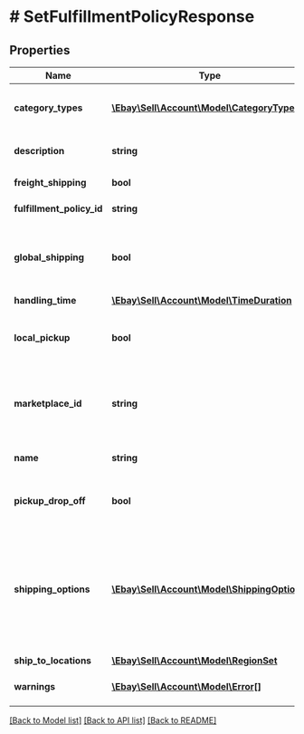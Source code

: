 # # SetFulfillmentPolicyResponse

## Properties

Name | Type | Description | Notes
------------ | ------------- | ------------- | -------------
**category_types** | [**\Ebay\Sell\Account\Model\CategoryType[]**](CategoryType.md) | The CategoryTypeEnum value to which this policy applies. This container is used to discern accounts that sell motor vehicles from those that do not. Restriction: Currently, each policy can be set to only one categoryTypes value at a time. | [optional]
**description** | **string** | An optional seller-defined description of the fulfillment policy for internal use (this value is not displayed to end users). Max length: 250 | [optional]
**freight_shipping** | **bool** | If set to true, the seller offers freight shipping. Freight shipping can be used for large items over 150 lbs. | [optional]
**fulfillment_policy_id** | **string** | A unique eBay-assigned ID for a fulfillment policy. This ID is generated when the policy is created. | [optional]
**global_shipping** | **bool** | If set to true, the seller has opted-in to the Global Shipping Program and eBay automatically sets the international shipping service options to International Priority Shipping. If the value of globalShipping is false, the seller is responsible for specifying one or more international shipping service options if they want to ship internationally. | [optional]
**handling_time** | [**\Ebay\Sell\Account\Model\TimeDuration**](TimeDuration.md) |  | [optional]
**local_pickup** | **bool** | If set to true, no shipping is offered by this policy and the seller offers only local pickup of the item (normally from a non-business location). This option is most often used for customer-to-customer sales and if set, costType should be set to NOT_SPECIFIED. | [optional]
**marketplace_id** | **string** | The ID of the eBay marketplace to which this fulfillment policy applies. If this value is not specified, value defaults to the seller&#39;s eBay registration site. For implementation help, refer to &lt;a href&#x3D;&#39;https://developer.ebay.com/api-docs/sell/account/types/ba:MarketplaceIdEnum&#39;&gt;eBay API documentation&lt;/a&gt; | [optional]
**name** | **string** | A user-defined name for this fulfillment policy. Names must be unique for policies assigned to the same marketplace. Max length: 64 | [optional]
**pickup_drop_off** | **bool** | If set to true, the seller offers the &amp;quot;Click and Collect&amp;quot; option. Currently, &amp;quot;Click and Collect&amp;quot; is available only to large retail merchants the eBay AU and UK marketplaces. | [optional]
**shipping_options** | [**\Ebay\Sell\Account\Model\ShippingOption[]**](ShippingOption.md) | A list that defines the seller&#39;s shipping configurations for DOMESTIC and INTERNATIONAL order shipments. The list has a single element if the seller ships to only domestic locations. If the seller also ships internationally, a second element defines their international shipping options. Shipping options configure the high-level shipping settings that apply to orders, such as flat-rate or calculated shipping, and any rate tables the seller wants to associate with the shipping services. Each shippingOption element has a shippingServices container that defines the list of shipping services (domestic or international) offered with this fulfillment policy. | [optional]
**ship_to_locations** | [**\Ebay\Sell\Account\Model\RegionSet**](RegionSet.md) |  | [optional]
**warnings** | [**\Ebay\Sell\Account\Model\Error[]**](Error.md) | A list of warnings that were generated during the processing of the request. This field normally returns empty, which indicates the request did not generate any warnings. | [optional]

[[Back to Model list]](../../README.md#models) [[Back to API list]](../../README.md#endpoints) [[Back to README]](../../README.md)
